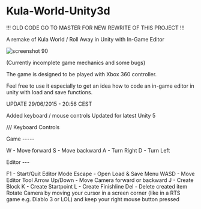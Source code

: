 # Kula-World-Unity3d

!!! OLD CODE GO TO MASTER FOR NEW REWRITE OF THIS PROJECT !!!

A remake of Kula World / Roll Away in Unity with In-Game Editor

![screenshot 90](https://cloud.githubusercontent.com/assets/1466920/10977829/ccadd56a-83f3-11e5-8e5f-e8dd960e10a8.png)

(Currently incomplete game mechanics and some bugs)  

The game is designed to be played with Xbox 360 controller.

Feel free to use it especially to get an idea how to code an in-game editor in unity with load and save functions. 

UPDATE 29/06/2015 - 20:56 CEST

Added keyboard / mouse controls
Updated for latest Unity 5

///
Keyboard Controls

Game -----

W - Move forward
S - Move backward
A - Turn Right
D - Turn Left

Editor --- 

F1 - Start/Quit Editor Mode
Escape - Open Load & Save Menu
WASD - Move Editor Tool
Arrow Up/Down - Move Camera forward or backward
J - Create Block
K - Create Startpoint
L - Create Finishline
Del - Delete created item
Rotate Camera by moving your cursor in a screen corner (like in a RTS game e.g. Diablo 3 or LOL) and keep your right mouse button pressed
